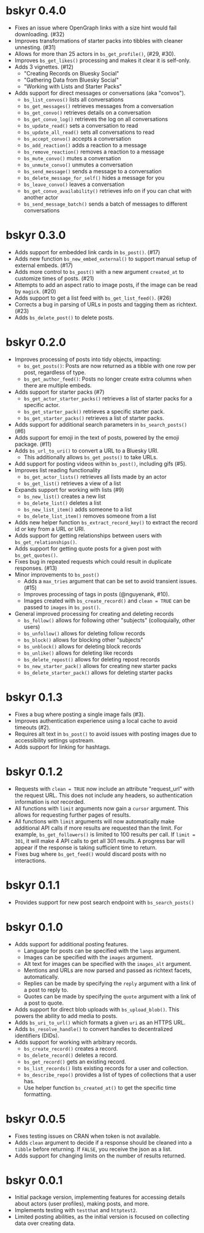 # bskyr 0.4.0

* Fixes an issue where OpenGraph links with a size hint would fail downloading. (#32)
* Improves transformations of starter packs into tibbles with cleaner unnesting. (#31)
* Allows for more than 25 actors in `bs_get_profile()`, (#29, #30).
* Improves `bs_get_likes()` processing and makes it clear it is self-only.
* Adds 3 vignettes. (#12)
  * "Creating Records on Bluesky Social"
  * "Gathering Data from Bluesky Social"
  * "Working with Lists and Starter Packs"
* Adds support for direct messages or conversations (aka "convos").
  * `bs_list_convos()` lists all conversations
  * `bs_get_messages()` retrieves messages from a conversation
  * `bs_get_convo()` retrieves details on a conversation  
  * `bs_get_convo_log()` retrieves the log on all conversations
  * `bs_update_read()` sets a conversation to read
  * `bs_update_all_read()` sets all conversations to read
  * `bs_accept_convo()` accepts a conversation
  * `bs_add_reaction()` adds a reaction to a message
  * `bs_remove_reaction()` removes a reaction to a message
  * `bs_mute_convo()` mutes a conversation
  * `bs_unmute_convo()` unmutes a conversation
  * `bs_send_message()` sends a message to a conversation
  * `bs_delete_message_for_self()` hides a message for you
  * `bs_leave_convo()` leaves a conversation
  * `bs_get_convo_availability()` retrieves info on if you can chat with another actor
  * `bs_send_message_batch()` sends a batch of messages to different conversations

# bskyr 0.3.0

* Adds support for embedded link cards in `bs_post()`. (#17)
* Adds new function `bs_new_embed_external()` to support manual setup of external embeds. (#17)
* Adds more control to `bs_post()` with a new argument `created_at` to customize times of posts. (#21)
* Attempts to add an aspect ratio to image posts, if the image can be read by `magick`. (#20)
* Adds support to get a list feed with `bs_get_list_feed()`. (#26)
* Corrects a bug in parsing of URLs in posts and tagging them as richtext. (#23)
* Adds `bs_delete_post()` to delete posts.

# bskyr 0.2.0

* Improves processing of posts into tidy objects, impacting:
  * `bs_get_posts()`: Posts are now returned as a tibble with one row per post, regardless of type.
  * `bs_get_author_feed()`: Posts no longer create extra columns when there are multiple embeds.
* Adds support for starter packs (#7)
  * `bs_get_actor_starter_packs()` retrieves a list of starter packs for a specific actor.
  * `bs_get_starter_pack()` retrieves a specific starter pack.
  * `bs_get_starter_packs()` retrieves a list of starter packs.
* Adds support for additional search parameters in `bs_search_posts()` (#6)
* Adds support for emoji in the text of posts, powered by the emoji package. (#11)
* Adds `bs_url_to_uri()` to convert a URL to a Bluesky URI.
  * This additionally allows `bs_get_posts()` to take URLs.
* Add support for posting videos within `bs_post()`, including gifs (#5).
* Improves list reading functionality
  * `bs_get_actor_lists()` retrieves all lists made by an actor
  * `bs_get_list()` retrieves a view of a list
* Expands support for working with lists (#9)
  * `bs_new_list()` creates a new list
  * `bs_delete_list()` deletes a list
  * `bs_new_list_item()` adds someone to a list 
  * `bs_delete_list_item()` removes someone from a list
* Adds new helper function `bs_extract_record_key()` to extract the record id or key from a URL or URI.
* Adds support for getting relationships between users with `bs_get_relationships()`.
* Adds support for getting quote posts for a given post with `bs_get_quotes()`.
* Fixes bug in repeated requests which could result in duplicate responses. (#13)
* Minor improvements to `bs_post()`
  * Adds a `max_tries` argument that can be set to avoid transient issues. (#15)
  * Improves processing of tags in posts (@nguyenank, #10).
  * Images created with `bs_create_record()` and `clean = TRUE` can be passed to `images` in `bs_post()`.
* General improved processing for creating and deleting records
  * `bs_follow()` allows for following other "subjects" (colloquially, other users)
  * `bs_unfollow()` allows for deleting follow records
  * `bs_block()` allows for blocking other "subjects"
  * `bs_unblock()` allows for deleting block records
  * `bs_unlike()` allows for deleting like records
  * `bs_delete_repost()` allows for deleting repost records
  * `bs_new_starter_pack()` allows for creating new starter packs
  * `bs_delete_starter_pack()` allows for deleting starter packs

# bskyr 0.1.3

* Fixes a bug where posting a single image fails (#3).
* Improves authentication experience using a local cache to avoid timeouts (#2).
* Requires alt text in `bs_post()` to avoid issues with posting images due to accessibility settings upstream.
* Adds support for linking for hashtags.

# bskyr 0.1.2

* Requests with `clean = TRUE` now include an attribute "request_url" with the request URL. This does not include any headers, so authentication information is *not* recorded.
* All functions with `limit` arguments now gain a `cursor` argument. This allows for requesting further pages of results.
* All functions with `limit` arguments will now automatically make additional API calls if more results are requested than the limit. For example, `bs_get_followers()` is limited to 100 results per call. If `limit = 301`, it will make 4 API calls to get all 301 results. A progress bar will appear if the response is taking sufficient time to return.
* Fixes bug where `bs_get_feed()` would discard posts with no interactions.

# bskyr 0.1.1

* Provides support for new post search endpoint with `bs_search_posts()`

# bskyr 0.1.0

* Adds support for additional posting features.
  * Language for posts can be specified with the `langs` argument.
  * Images can be specified with the `images` argument.
  * Alt text for images can be specified with the `images_alt` argument.
  * Mentions and URLs are now parsed and passed as richtext facets, automatically.
  * Replies can be made by specifying the `reply` argument with a link of a post to reply to.
  * Quotes can be made by specifying the `quote` argument with a link of a post to quote.
* Adds support for direct blob uploads with `bs_upload_blob()`. This powers the ability to add media to posts.
* Adds `bs_uri_to_url()` which formats a given `uri` as an HTTPS URL.
* Adds `bs_resolve_handle()` to convert handles to decentralized identifiers (DIDs).
* Adds support for working with arbitrary records.
  * `bs_create_record()` creates a record.
  * `bs_delete_record()` deletes a record.
  * `bs_get_record()` gets an existing record.
  * `bs_list_records()` lists existing records for a user and collection.
  * `bs_describe_repo()` provides a list of types of collections that a user has.
  * Use helper function `bs_created_at()` to get the specific time formatting.

# bskyr 0.0.5

* Fixes testing issues on CRAN when token is not available.
* Adds `clean` argument to decide if a response should be cleaned into a `tibble` before returning. If `FALSE`, you receive the json as a list.
* Adds support for changing limits on the number of results returned.

# bskyr 0.0.1

* Initial package version, implementing features for accessing details about actors (user profiles), making posts, and more.
* Implements testing with `testthat` and `httptest2`.
* Limited posting abilities, as the initial version is focused on collecting data over creating data.
